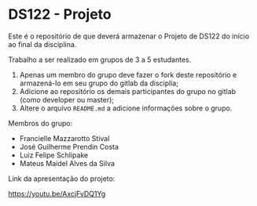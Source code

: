 # DS122 - Projeto

Este é o repositório de que deverá armazenar o Projeto de DS122 do início ao final da disciplina.

Trabalho a ser realizado em grupos de 3 a 5 estudantes.

1. Apenas um membro do grupo deve fazer o fork deste repositório e armazená-lo em seu grupo do gitlab da disciplia;
2. Adicione ao repositório os demais participantes do grupo no gitlab (como developer ou master);
3. Altere o arquivo `README.md` a adicione informações sobre o grupo.

Membros do grupo:

- Francielle Mazzarotto Stival
- José Guilherme Prendin Costa
- Luiz Felipe Schlipake
- Mateus Maidel Alves da Silva

Link da apresentação do projeto:

https://youtu.be/AxcjFvDQ1Yg
